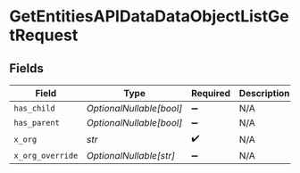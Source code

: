 # GetEntitiesAPIDataDataObjectListGetRequest


## Fields

| Field                    | Type                     | Required                 | Description              |
| ------------------------ | ------------------------ | ------------------------ | ------------------------ |
| `has_child`              | *OptionalNullable[bool]* | :heavy_minus_sign:       | N/A                      |
| `has_parent`             | *OptionalNullable[bool]* | :heavy_minus_sign:       | N/A                      |
| `x_org`                  | *str*                    | :heavy_check_mark:       | N/A                      |
| `x_org_override`         | *OptionalNullable[str]*  | :heavy_minus_sign:       | N/A                      |